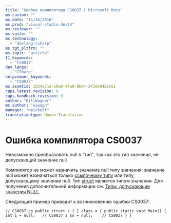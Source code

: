 ```yaml
---
title: "Ошибка компилятора CS0037 | Microsoft Docs"
ms.custom: ""
ms.date: "11/16/2016"
ms.prod: "visual-studio-dev14"
ms.reviewer: ""
ms.suite: ""
ms.technology: 
  - "devlang-csharp"
ms.tgt_pltfrm: ""
ms.topic: "article"
f1_keywords: 
  - "CS0037"
dev_langs: 
  - "CSharp"
helpviewer_keywords: 
  - "CS0037"
ms.assetid: 1d34a71e-10a0-4fa8-9b94-343e69428c61
caps.latest.revision: 9
caps.handback.revision: 9
author: "BillWagner"
ms.author: "wiwagn"
manager: "wpickett"
translationtype: Human Translation
---
```

# Ошибка компилятора CS0037
Невозможно преобразовать null в "тип", так как это тип значения, не допускающий значение null  
  
 Компилятор не может назначить значение null типу значения; значение null может назначаться только [ссылочному типу](../../csharp/language-reference/keywords/reference-types.md) или типу, допускающему значение null. Тип [struct](../../csharp/language-reference/keywords/struct.md) является типом значения. Для получения дополнительной информации см. [Типы, допускающие значения NULL](../../csharp/programming-guide/nullable-types/index.md).  
  
 Следующий пример приводит к возникновению ошибки CS0037:  
  
```  
// CS0037.cs public struct s { } class a { public static void Main() { int i = null;   // CS0037 s ss = null;    // CS0037 } }  
```